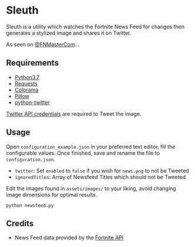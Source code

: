 # Sleuth

Sleuth is a utility which watches the Fortnite News Feed for changes then generates a stylized image and shares it on Twitter.

As seen on [@FNMasterCom](https://twitter.com/FNMasterCom)...

## Requirements

- [Python3.7](https://www.python.org/downloads/)
- [Requests](http://docs.python-requests.org/en/master/user/install/)
- [Colorama](https://pypi.org/project/colorama/)
- [Pillow](https://pillow.readthedocs.io/en/stable/installation.html#basic-installation)
- [python-twitter](https://github.com/bear/python-twitter#installing)

[Twitter API credentials](https://developer.twitter.com/en/apps) are required to Tweet the image.

## Usage

Open `configuration_example.json` in your preferred text editor, fill the configurable values. Once finished, save and rename the file to `configuration.json`.

- `twitter`: Set `enabled` to `false` if you wish for `news.png` to not be Tweeted
- `ignoredTitles`: Array of Newsfeed Titles which should not be Tweeted

Edit the images found in `assets/images/` to your liking, avoid changing image dimensions for optimal results.

```
python newsfeed.py
```

## Credits

- News Feed data provided by the [Fortnite API](https://fortnitecontent-website-prod07.ol.epicgames.com/content/api/pages/fortnite-game)

